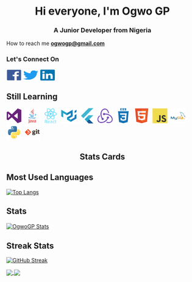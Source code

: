 <h1 align="center">Hi everyone, I'm Ogwo GP</h1>
<h3 align="center">A Junior Developer from Nigeria</h3>

How to reach me **ogwogp@gmail.com**

<h3 align="left">Let's Connect On</h3>
<p align="left">
<a href="https://www.facebook.com/OgwoGPC" target="blank"><img align="center" src="https://github.com/devicons/devicon/blob/master/icons/facebook/facebook-original.svg"  alt="Facebook" height="30" width="40" /></a>
<a href="https://twitter.com/OgwoGP" target="blank"><img align="center" src="https://github.com/devicons/devicon/blob/master/icons/twitter/twitter-original.svg" alt="Twitter" height="30" width="40" /></a>
<a href="https://www.linkedin.com/in/ogwogp/" target="blank"><img align="center" src="https://github.com/devicons/devicon/blob/master/icons/linkedin/linkedin-original.svg" alt="https://www.linkedin.com/in/ogwogp/" height="30" width="40" /></a>
</p>

## Still Learning</summary>
<div>
 <img src="https://github.com/devicons/devicon/blob/master/icons/visualstudio/visualstudio-plain.svg" title="VB .NET" alt="VBNET" width="40" height="40"/>&nbsp;
  <img src="https://github.com/devicons/devicon/blob/master/icons/java/java-original-wordmark.svg" title="Java" alt="Java" width="40" height="40"/>&nbsp;
  <img src="https://github.com/devicons/devicon/blob/master/icons/react/react-original-wordmark.svg" title="React" alt="React" width="40" height="40"/>&nbsp;
  <img src="https://github.com/devicons/devicon/blob/master/icons/materialui/materialui-original.svg" title="Material UI" alt="Material UI" width="40" height="40"/>&nbsp;
  <img src="https://github.com/devicons/devicon/blob/master/icons/flutter/flutter-original.svg" title="Flutter" alt="Flutter" width="40" height="40"/>&nbsp;
  <img src="https://github.com/devicons/devicon/blob/master/icons/redux/redux-original.svg" title="Redux" alt="Redux " width="40" height="40"/>&nbsp;
  <img src="https://github.com/devicons/devicon/blob/master/icons/css3/css3-plain-wordmark.svg"  title="CSS3" alt="CSS" width="40" height="40"/>&nbsp;
  <img src="https://github.com/devicons/devicon/blob/master/icons/html5/html5-original.svg" title="HTML5" alt="HTML" width="40" height="40"/>&nbsp;
  <img src="https://github.com/devicons/devicon/blob/master/icons/javascript/javascript-original.svg" title="JavaScript" alt="JavaScript" width="40" height="40"/>&nbsp;
  <img src="https://github.com/devicons/devicon/blob/master/icons/mysql/mysql-original-wordmark.svg" title="MySQL"  alt="MySQL" width="40" height="40"/>&nbsp;
 <img src="https://github.com/devicons/devicon/blob/master/icons/python/python-original.svg" title="Python"  alt="Python" width="40" height="40"/>&nbsp;
  <img src="https://github.com/devicons/devicon/blob/master/icons/git/git-original-wordmark.svg" title="Git" **alt="Git" width="40" height="40"/>
</div>
<div></div>

<p align="center">
<!--  <img width="100px" src="https://res.cloudinary.com/anuraghazra/image/upload/v1594908242/logo_ccswme.svg" align="center" alt="GitHub Readme Stats" /> -->
 <h2 align="center">Stats Cards</h2>
 </p>

## Most Used Languages</summary>
<!-- <img src="https://github-readme-stats.vercel.app/api/top-langs/?username=ogwogp&theme=dark&hide_progress=true" alt="OgwoGP Stats" style="border: none;"> -->
[![Top Langs](https://github-readme-stats.vercel.app/api/top-langs/?username=ogwogp&layout=compact&theme=dark)](#)

##  Stats</summary>
<a href="https://github.com/ogwogp/github-readme-stats">
  <img align="center" src="https://github-readme-stats.vercel.app/api?username=ogwogp&show_icons=true&theme=dark&locale=en" alt="OgwoGP Stats" style="border: none;">
</a>

<!-- [![Readme Card](https://github-readme-stats.vercel.app/api/pin/?username=ogwogp&repo=github-readme-stats)](https://github.com/ogwogp/github-readme-stats) -->

## Streak Stats</summary>
[![GitHub Streak](http://github-readme-streak-stats.herokuapp.com?user=OgwoGP&theme=dark&exclude_days=Sun&excludeDaysLabel=CEC4C4&background=0D1117&fire=275AD0&ring=275AD0&currStreakLabel=275AD0)](https://git.io/streak-stats)


<a href="https://github.com/ogwogp/github-readme-stats">
  <img align="center" src="https://github-readme-stats.vercel.app/api/pin/?username=ogwogp&repo=github-readme-stats" />
</a>
<a href="https://github.com/anuraghazra/convoychat">
  <img align="center" src="https://github-readme-stats.vercel.app/api/pin/?username=anuraghazra&repo=convoychat" />
</a>

